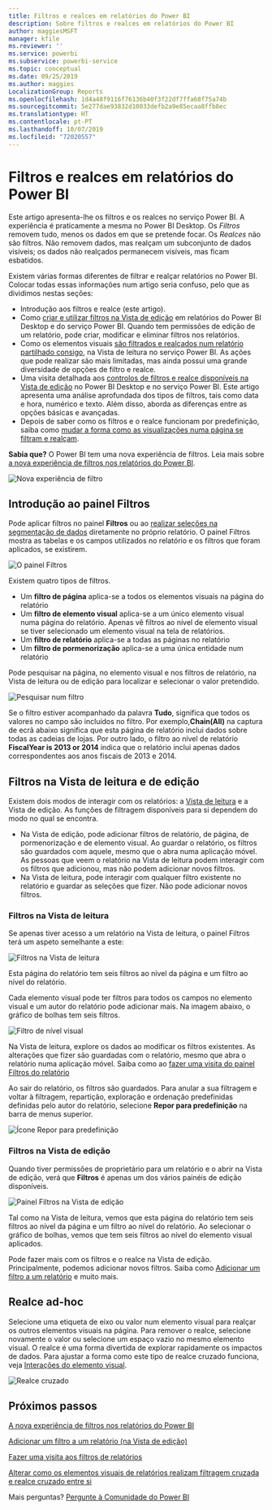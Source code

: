 ```yaml
---
title: Filtros e realces em relatórios do Power BI
description: Sobre filtros e realces em relatórios do Power BI
author: maggiesMSFT
manager: kfile
ms.reviewer: ''
ms.service: powerbi
ms.subservice: powerbi-service
ms.topic: conceptual
ms.date: 09/25/2019
ms.author: maggies
LocalizationGroup: Reports
ms.openlocfilehash: 1d4a48f9116f76136b40f3f22df7ffa68f75a74b
ms.sourcegitcommit: 5e277dae93832d10033defb2a9e85ecaa8ffb8ec
ms.translationtype: HT
ms.contentlocale: pt-PT
ms.lasthandoff: 10/07/2019
ms.locfileid: "72020557"
---
```

# <a name="filters-and-highlighting-in-power-bi-reports"></a>Filtros e realces em relatórios do Power BI
 Este artigo apresenta-lhe os filtros e os realces no serviço Power BI. A experiência é praticamente a mesma no Power BI Desktop. Os *Filtros* removem tudo, menos os dados em que se pretende focar. Os *Realces* não são filtros. Não removem dados, mas realçam um subconjunto de dados visíveis; os dados não realçados permanecem visíveis, mas ficam esbatidos.

Existem várias formas diferentes de filtrar e realçar relatórios no Power BI. Colocar todas essas informações num artigo seria confuso, pelo que as dividimos nestas seções:

* Introdução aos filtros e realce (este artigo).
* Como [criar e utilizar filtros na Vista de edição](power-bi-report-add-filter.md) em relatórios do Power BI Desktop e do serviço Power BI. Quando tem permissões de edição de um relatório, pode criar, modificar e eliminar filtros nos relatórios.
* Como os elementos visuais [são filtrados e realçados num relatório partilhado consigo](consumer/end-user-interactions.md), na Vista de leitura no serviço Power BI. As ações que pode realizar são mais limitadas, mas ainda possui uma grande diversidade de opções de filtro e realce.  
* Uma visita detalhada aos [controlos de filtros e realce disponíveis na Vista de edição](power-bi-report-add-filter.md) no Power BI Desktop e no serviço Power BI. Este artigo apresenta uma análise aprofundada dos tipos de filtros, tais como data e hora, numérico e texto. Além disso, aborda as diferenças entre as opções básicas e avançadas.
* Depois de saber como os filtros e o realce funcionam por predefinição, saiba como [mudar a forma como as visualizações numa página se filtram e realçam](service-reports-visual-interactions.md).

**Sabia que?** O Power BI tem uma nova experiência de filtros. Leia mais sobre [a nova experiência de filtros nos relatórios do Power BI](power-bi-report-filter.md).

![Nova experiência de filtro](media/power-bi-reports-filters-and-highlighting/power-bi-filter-reading.png)


## <a name="intro-to-the-filters-pane"></a>Introdução ao painel Filtros

Pode aplicar filtros no painel **Filtros** ou ao [realizar seleções na segmentação de dados](visuals/power-bi-visualization-slicers.md) diretamente no próprio relatório. O painel Filtros mostra as tabelas e os campos utilizados no relatório e os filtros que foram aplicados, se existirem. 

![O painel Filtros](media/power-bi-reports-filters-and-highlighting/power-bi-add-filter-reading-view.png)

Existem quatro tipos de filtros.

- Um **filtro de página** aplica-se a todos os elementos visuais na página do relatório     
- Um **filtro de elemento visual** aplica-se a um único elemento visual numa página do relatório. Apenas vê filtros ao nível de elemento visual se tiver selecionado um elemento visual na tela de relatórios.    
- Um **filtro de relatório** aplica-se a todas as páginas no relatório    
- Um **filtro de pormenorização** aplica-se a uma única entidade num relatório    

Pode pesquisar na página, no elemento visual e nos filtros de relatório, na Vista de leitura ou de edição para localizar e selecionar o valor pretendido. 

![Pesquisar num filtro](media/power-bi-reports-filters-and-highlighting/power-bi-search-filter.png)

Se o filtro estiver acompanhado da palavra **Tudo**, significa que todos os valores no campo são incluídos no filtro.  Por exemplo,**Chain(All)** na captura de ecrã abaixo significa que esta página de relatório inclui dados sobre todas as cadeias de lojas.  Por outro lado, o filtro ao nível de relatório **FiscalYear is 2013 or 2014** indica que o relatório inclui apenas dados correspondentes aos anos fiscais de 2013 e 2014.

## <a name="filters-in-reading-or-editing-view"></a>Filtros na Vista de leitura e de edição
Existem dois modos de interagir com os relatórios: a [Vista de leitura](consumer/end-user-reading-view.md) e a Vista de edição. As funções de filtragem disponíveis para si dependem do modo no qual se encontra.

* Na Vista de edição, pode adicionar filtros de relatório, de página, de pormenorização e de elemento visual. Ao guardar o relatório, os filtros são guardados com aquele, mesmo que o abra numa aplicação móvel. As pessoas que veem o relatório na Vista de leitura podem interagir com os filtros que adicionou, mas não podem adicionar novos filtros.
* Na Vista de leitura, pode interagir com qualquer filtro existente no relatório e guardar as seleções que fizer. Não pode adicionar novos filtros.

### <a name="filters-in-reading-view"></a>Filtros na Vista de leitura
Se apenas tiver acesso a um relatório na Vista de leitura, o painel Filtros terá um aspeto semelhante a este:

![Filtros na Vista de leitura](media/power-bi-reports-filters-and-highlighting/power-bi-filter-reading-view.png)

Esta página do relatório tem seis filtros ao nível da página e um filtro ao nível do relatório.

Cada elemento visual pode ter filtros para todos os campos no elemento visual e um autor do relatório pode adicionar mais. Na imagem abaixo, o gráfico de bolhas tem seis filtros.

![Filtro de nível visual](media/power-bi-reports-filters-and-highlighting/power-bi-filter-visual-level.png)

Na Vista de leitura, explore os dados ao modificar os filtros existentes. As alterações que fizer são guardadas com o relatório, mesmo que abra o relatório numa aplicação móvel. Saiba como ao [fazer uma visita do painel Filtros do relatório](consumer/end-user-report-filter.md)

Ao sair do relatório, os filtros são guardados. Para anular a sua filtragem e voltar à filtragem, repartição, exploração e ordenação predefinidas definidas pelo autor do relatório, selecione **Repor para predefinição** na barra de menus superior.

![Ícone Repor para predefinição](media/power-bi-reports-filters-and-highlighting/power-bi-reset-to-default.png)

### <a name="filters-in-editing-view"></a>Filtros na Vista de edição
Quando tiver permissões de proprietário para um relatório e o abrir na Vista de edição, verá que **Filtros** é apenas um dos vários painéis de edição disponíveis.

![Painel Filtros na Vista de edição](media/power-bi-reports-filters-and-highlighting/power-bi-add-filter-editing-view.png)

Tal como na Vista de leitura, vemos que esta página do relatório tem seis filtros ao nível da página e um filtro ao nível do relatório. Ao selecionar o gráfico de bolhas, vemos que tem seis filtros ao nível do elemento visual aplicados.

Pode fazer mais com os filtros e o realce na Vista de edição. Principalmente, podemos adicionar novos filtros. Saiba como [Adicionar um filtro a um relatório](power-bi-report-add-filter.md) e muito mais.

## <a name="ad-hoc-highlighting"></a>Realce ad-hoc
Selecione uma etiqueta de eixo ou valor num elemento visual para realçar os outros elementos visuais na página. Para remover o realce, selecione novamente o valor ou selecione um espaço vazio no mesmo elemento visual. O realce é uma forma divertida de explorar rapidamente os impactos de dados. Para ajustar a forma como este tipo de realce cruzado funciona, veja [Interações do elemento visual](service-reports-visual-interactions.md).

![Realce cruzado](media/power-bi-reports-filters-and-highlighting/power-bi-adhoc-filter.gif)


## <a name="next-steps"></a>Próximos passos

[A nova experiência de filtros nos relatórios do Power BI](power-bi-report-filter.md)

[Adicionar um filtro a um relatório (na Vista de edição)](power-bi-report-add-filter.md)

[Fazer uma visita aos filtros de relatórios](consumer/end-user-report-filter.md)

[Alterar como os elementos visuais de relatórios realizam filtragem cruzada e realce cruzado entre si](consumer/end-user-interactions.md)

Mais perguntas? [Pergunte à Comunidade do Power BI](http://community.powerbi.com/)

